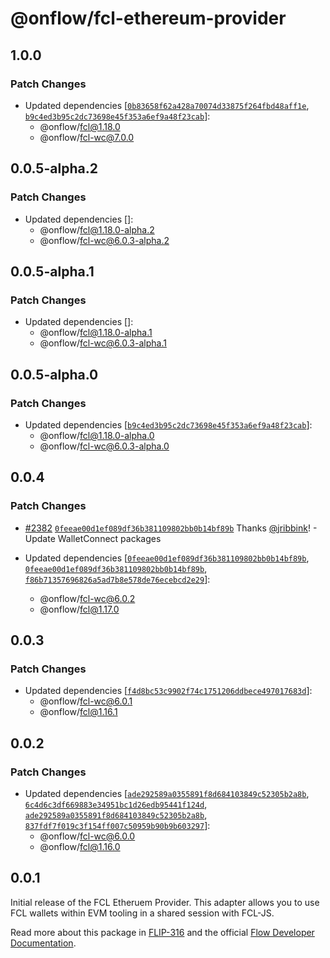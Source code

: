 # @onflow/fcl-ethereum-provider

## 1.0.0

### Patch Changes

- Updated dependencies [[`0b83658f62a428a70074d33875f264fbd48aff1e`](https://github.com/onflow/fcl-js/commit/0b83658f62a428a70074d33875f264fbd48aff1e), [`b9c4ed3b95c2dc73698e45f353a6ef9a48f23cab`](https://github.com/onflow/fcl-js/commit/b9c4ed3b95c2dc73698e45f353a6ef9a48f23cab)]:
  - @onflow/fcl@1.18.0
  - @onflow/fcl-wc@7.0.0

## 0.0.5-alpha.2

### Patch Changes

- Updated dependencies []:
  - @onflow/fcl@1.18.0-alpha.2
  - @onflow/fcl-wc@6.0.3-alpha.2

## 0.0.5-alpha.1

### Patch Changes

- Updated dependencies []:
  - @onflow/fcl@1.18.0-alpha.1
  - @onflow/fcl-wc@6.0.3-alpha.1

## 0.0.5-alpha.0

### Patch Changes

- Updated dependencies [[`b9c4ed3b95c2dc73698e45f353a6ef9a48f23cab`](https://github.com/onflow/fcl-js/commit/b9c4ed3b95c2dc73698e45f353a6ef9a48f23cab)]:
  - @onflow/fcl@1.18.0-alpha.0
  - @onflow/fcl-wc@6.0.3-alpha.0

## 0.0.4

### Patch Changes

- [#2382](https://github.com/onflow/fcl-js/pull/2382) [`0feeae00d1ef089df36b381109802bb0b14bf89b`](https://github.com/onflow/fcl-js/commit/0feeae00d1ef089df36b381109802bb0b14bf89b) Thanks [@jribbink](https://github.com/jribbink)! - Update WalletConnect packages

- Updated dependencies [[`0feeae00d1ef089df36b381109802bb0b14bf89b`](https://github.com/onflow/fcl-js/commit/0feeae00d1ef089df36b381109802bb0b14bf89b), [`0feeae00d1ef089df36b381109802bb0b14bf89b`](https://github.com/onflow/fcl-js/commit/0feeae00d1ef089df36b381109802bb0b14bf89b), [`f86b71357696826a5ad7b8e578de76ecebcd2e29`](https://github.com/onflow/fcl-js/commit/f86b71357696826a5ad7b8e578de76ecebcd2e29)]:
  - @onflow/fcl-wc@6.0.2
  - @onflow/fcl@1.17.0

## 0.0.3

### Patch Changes

- Updated dependencies [[`f4d8bc53c9902f74c1751206ddbece497017683d`](https://github.com/onflow/fcl-js/commit/f4d8bc53c9902f74c1751206ddbece497017683d)]:
  - @onflow/fcl-wc@6.0.1
  - @onflow/fcl@1.16.1

## 0.0.2

### Patch Changes

- Updated dependencies [[`ade292589a0355891f8d684103849c52305b2a8b`](https://github.com/onflow/fcl-js/commit/ade292589a0355891f8d684103849c52305b2a8b), [`6c4d6c3df669883e34951bc1d26edb95441f124d`](https://github.com/onflow/fcl-js/commit/6c4d6c3df669883e34951bc1d26edb95441f124d), [`ade292589a0355891f8d684103849c52305b2a8b`](https://github.com/onflow/fcl-js/commit/ade292589a0355891f8d684103849c52305b2a8b), [`837fdf7f019c3f154ff007c50959b90b9b603297`](https://github.com/onflow/fcl-js/commit/837fdf7f019c3f154ff007c50959b90b9b603297)]:
  - @onflow/fcl-wc@6.0.0
  - @onflow/fcl@1.16.0

## 0.0.1

Initial release of the FCL Etheruem Provider. This adapter allows you to use FCL wallets within EVM tooling in a shared session with FCL-JS.

Read more about this package in [FLIP-316](https://github.com/onflow/flips/pull/317) and the official [Flow Developer Documentation](https://developers.flow.com/tools/clients/fcl-js/cross-vm/rainbowkit-adapter).
